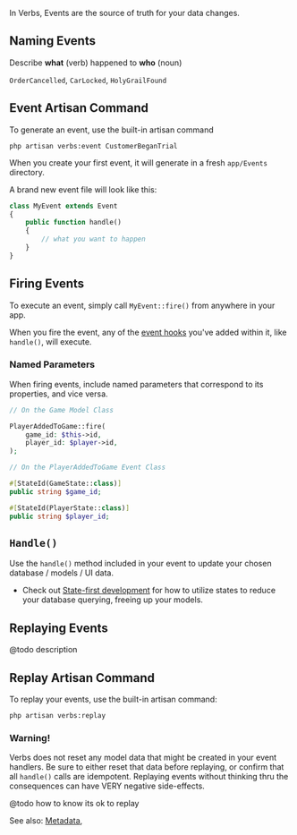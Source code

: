 In Verbs, Events are the source of truth for your data changes.

## Naming Events

Describe **what** (verb) happened to **who** (noun)

`OrderCancelled`, `CarLocked`, `HolyGrailFound`

## Event Artisan Command

To generate an event, use the built-in artisan command

```shell
php artisan verbs:event CustomerBeganTrial
```

When you create your first event, it will generate in a fresh `app/Events` directory.

A brand new event file will look like this:

```php
class MyEvent extends Event
{
    public function handle()
    {
        // what you want to happen
    }
}
```

## Firing Events

To execute an event, simply call `MyEvent::fire()` from anywhere in your app.

When you fire the event, any of the [event hooks](/docs/technical/event-lifecycle) you've added within it, like `handle()`, will execute.

### Named Parameters

When firing events, include named parameters that correspond to its properties, and vice versa.


```php
// On the Game Model Class

PlayerAddedToGame::fire(
    game_id: $this->id,
    player_id: $player->id,
);

// On the PlayerAddedToGame Event Class

#[StateId(GameState::class)]
public string $game_id;

#[StateId(PlayerState::class)]
public string $player_id;
```


## `Handle()`

Use the `handle()` method included in your event to update your chosen database / models / UI data.

- Check out [State-first development](/docs/techniques/state-first-development) for how to utilize states to reduce your database querying, freeing up your models.



## Replaying Events

@todo description

## Replay Artisan Command

To replay your events, use the built-in artisan command:

```shell
php artisan verbs:replay
```

### Warning!

Verbs does not reset any model data that might be created in your event handlers.
Be sure to either reset that data before replaying, or confirm that all `handle()` calls are idempotent.
Replaying events without thinking thru the consequences can have VERY negative side-effects.

@todo how to know its ok to replay


See also: [Metadata](technical/metadata),

